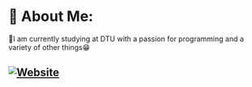 # 💫 About Me:
🔭I am currently studying at DTU with a passion for programming and a variety of other things😁<br>

## [![Website](https://img.shields.io/badge/My_Website-%230077B5.svg?logo=webstorm&logoColor=white)](https://sergeymashkevich.github.io/PortfolioWeb/Main.html)




